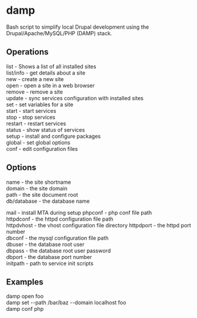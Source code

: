 damp
====

Bash script to simplify local Drupal development using the 
Drupal/Apache/MySQL/PHP (DAMP) stack.

Operations
----------

list - Shows a list of all installed sites  
list/info - get details about a site  
new - create a new site  
open - open a site in a web browser  
remove - remove a site  
update - sync services configuration with installed sites  
set - set variables for a site  
start - start services  
stop - stop services  
restart - restart services  
status - show status of services  
setup - install and configure packages  
global - set global options  
conf - edit configuration files  

Options
-------

name - the site shortname  
domain - the site domain  
path - the site document root  
db/database - the database name  

mail - install MTA during setup
phpconf - php conf file path  
httpdconf - the httpd configuration file path  
httpdvhost - the vhost configuration file directory
httpdport - the httpd port number  
dbconf - the mysql configuration file path  
dbuser - the database root user  
dbpass - the database root user password  
dbport - the database port number  
initpath - path to service init scripts  

Examples
--------

damp open foo  
damp set --path /bar/baz --domain localhost foo  
damp conf php  
